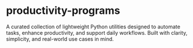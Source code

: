 # productivity-programs
A curated collection of lightweight Python utilities designed to automate tasks, enhance productivity, and support daily workflows. Built with clarity, simplicity, and real-world use cases in mind.
